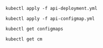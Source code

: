 ```shell
kubectl apply -f api-deployment.yml
```

```shell
kubectl apply -f api-configmap.yml
```

```shell
kubectl get configmaps
```

```shell
kubectl get cm
```